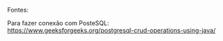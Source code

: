 Fontes:

Para fazer conexão com PosteSQL:
https://www.geeksforgeeks.org/postgresql-crud-operations-using-java/
